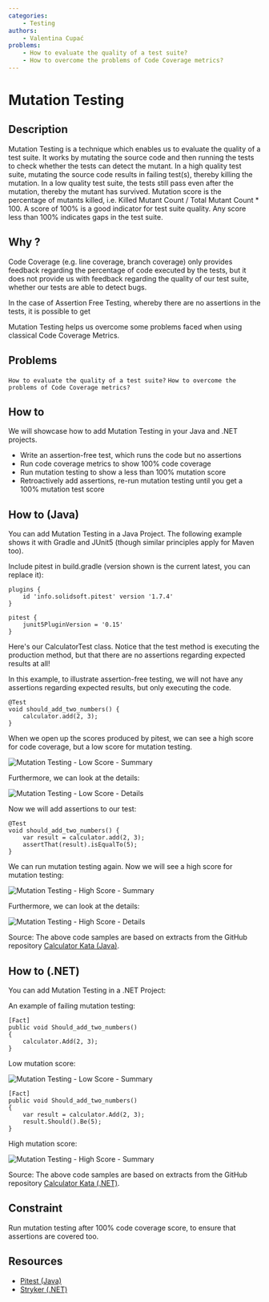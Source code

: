 ```yaml
---
categories:
    - Testing
authors:
    - Valentina Cupać
problems: 
    - How to evaluate the quality of a test suite?
    - How to overcome the problems of Code Coverage metrics?
---
```


# Mutation Testing
## Description

Mutation Testing is a technique which enables us to evaluate the quality of a test suite. It works by mutating the source code and then running the tests to check whether the tests can detect the mutant. In a high quality test suite, mutating the source code results in failing test(s), thereby killing the mutation. In a low quality test suite, the tests still pass even after the mutation, thereby the mutant has survived. Mutation score is the percentage of mutants killed, i.e. Killed Mutant Count / Total Mutant Count * 100. A score of 100% is a good indicator for test suite quality. Any score less than 100% indicates gaps in the test suite.

## Why ?

Code Coverage (e.g. line coverage, branch coverage) only provides feedback regarding the percentage of code executed by the tests, but it does not provide us with feedback regarding the quality of our test suite, whether our tests are able to detect bugs.

In the case of Assertion Free Testing, whereby there are no assertions in the tests, it is possible to get 

Mutation Testing helps us overcome some problems faced when using classical Code Coverage Metrics. 


## Problems
`How to evaluate the quality of a test suite?`
`How to overcome the problems of Code Coverage metrics?`

## How to

We will showcase how to add Mutation Testing in your Java and .NET projects.
- Write an assertion-free test, which runs the code but no assertions
- Run code coverage metrics to show 100% code coverage
- Run mutation testing to show a less than 100% mutation score
- Retroactively add assertions, re-run mutation testing until you get a 100% mutation test score

## How to (Java)

You can add Mutation Testing in a Java Project. The following example shows it with Gradle and JUnit5 (though similar principles apply for Maven too).

Include pitest in build.gradle (version shown is the current latest, you can replace it):

```
plugins {
    id 'info.solidsoft.pitest' version '1.7.4'
}

pitest {
    junit5PluginVersion = '0.15'
}
```

Here's our CalculatorTest class. Notice that the test method is executing the production method, but that there are no assertions regarding expected results at all!

 In this example, to illustrate assertion-free testing, we will not have any assertions regarding expected results, but only executing the code.


```
@Test
void should_add_two_numbers() {
    calculator.add(2, 3);
}
```

When we open up the scores produced by pitest, we can see a high score for code coverage, but a low score for mutation testing.

![Mutation Testing - Low Score - Summary](../images/mutation-testing-java-low-score-summary.png)

Furthermore, we can look at the details:

![Mutation Testing - Low Score - Details](../images/mutation-testing-java-low-score-details.png)

Now we will add assertions to our test:

```
@Test
void should_add_two_numbers() {
    var result = calculator.add(2, 3);
    assertThat(result).isEqualTo(5);
}
```

We can run mutation testing again. Now we will see a high score for mutation testing:

![Mutation Testing - High Score - Summary](../images/mutation-testing-java-high-score-summary.png)

Furthermore, we can look at the details:

![Mutation Testing - High Score - Details](../images/mutation-testing-java-high-score-details.png)

Source: The above code samples are based on extracts from the GitHub repository [Calculator Kata (Java)](https://github.com/valentinacupac/calculator-kata-java).


## How to (.NET)

You can add Mutation Testing in a .NET Project:

An example of failing mutation testing:


```
[Fact]
public void Should_add_two_numbers()
{
    calculator.Add(2, 3);
}
```

Low mutation score:

![Mutation Testing - Low Score - Summary](../images/mutation-testing-dotnet-low-score.png)

```
[Fact]
public void Should_add_two_numbers()
{
    var result = calculator.Add(2, 3);
    result.Should().Be(5);
}
```

High mutation score:

![Mutation Testing - High Score - Summary](../images/mutation-testing-dotnet-high-score.png)

Source: The above code samples are based on extracts from the GitHub repository [Calculator Kata (.NET)](https://github.com/valentinacupac/calculator-kata-dotnet).

## Constraint

Run mutation testing after 100% code coverage score, to ensure that assertions are covered too.

## Resources

- [Pitest (Java)](https://pitest.org/)
- [Stryker (.NET)](https://stryker-mutator.io/docs/stryker-net/Introduction)